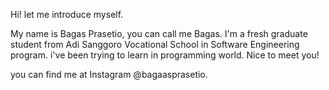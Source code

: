 Hi! let me introduce myself.

My name is Bagas Prasetio, you can call me Bagas. I'm a fresh graduate student from Adi Sanggoro Vocational School in Software Engineering program. 
i've been trying to learn in programming world. Nice to meet you!

you can find me at Instagram @bagaasprasetio.
